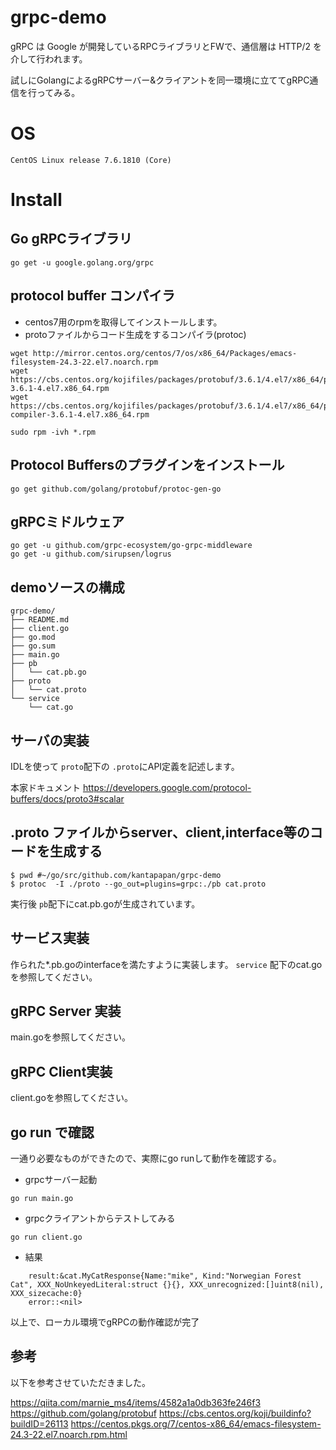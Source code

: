 # grpc-demo

gRPC は Google が開発しているRPCライブラリとFWで、通信層は HTTP/2 を介して行われます。

試しにGolangによるgRPCサーバー&クライアントを同一環境に立ててgRPC通信を行ってみる。


# OS

    CentOS Linux release 7.6.1810 (Core)

# Install


##  Go gRPCライブラリ

    go get -u google.golang.org/grpc


##  protocol buffer コンパイラ

- centos7用のrpmを取得してインストールします。
- protoファイルからコード生成をするコンパイラ(protoc)

```
wget http://mirror.centos.org/centos/7/os/x86_64/Packages/emacs-filesystem-24.3-22.el7.noarch.rpm
wget https://cbs.centos.org/kojifiles/packages/protobuf/3.6.1/4.el7/x86_64/protobuf-3.6.1-4.el7.x86_64.rpm
wget https://cbs.centos.org/kojifiles/packages/protobuf/3.6.1/4.el7/x86_64/protobuf-compiler-3.6.1-4.el7.x86_64.rpm

sudo rpm -ivh *.rpm

```

## Protocol Buffersのプラグインをインストール

    go get github.com/golang/protobuf/protoc-gen-go


## gRPCミドルウェア

    go get -u github.com/grpc-ecosystem/go-grpc-middleware
    go get -u github.com/sirupsen/logrus


## demoソースの構成

    grpc-demo/
    ├── README.md
    ├── client.go
    ├── go.mod
    ├── go.sum
    ├── main.go
    ├── pb
    │   └── cat.pb.go
    ├── proto
    │   └── cat.proto
    └── service
        └── cat.go


## サーバの実装

IDLを使って `proto`配下の `.proto`にAPI定義を記述します。

本家ドキュメント
https://developers.google.com/protocol-buffers/docs/proto3#scalar

## .proto ファイルからserver、client,interface等のコードを生成する

```console
$ pwd #~/go/src/github.com/kantapapan/grpc-demo
$ protoc  -I ./proto --go_out=plugins=grpc:./pb cat.proto

```
実行後 `pb`配下にcat.pb.goが生成されています。


## サービス実装

作られた*.pb.goのinterfaceを満たすように実装します。
`service` 配下のcat.go を参照してください。

## gRPC Server 実装

main.goを参照してください。

## gRPC Client実装

client.goを参照してください。


## go run で確認
一通り必要なものができたので、実際にgo runして動作を確認する。


- grpcサーバー起動

```console
go run main.go
```

- grpcクライアントからテストしてみる

```console
go run client.go
```

- 結果

```
    result:&cat.MyCatResponse{Name:"mike", Kind:"Norwegian Forest Cat", XXX_NoUnkeyedLiteral:struct {}{}, XXX_unrecognized:[]uint8(nil), XXX_sizecache:0} 
    error::<nil> 
```

以上で、ローカル環境でgRPCの動作確認が完了


## 参考

以下を参考させていただきました。

https://qiita.com/marnie_ms4/items/4582a1a0db363fe246f3
https://github.com/golang/protobuf
https://cbs.centos.org/koji/buildinfo?buildID=26113
https://centos.pkgs.org/7/centos-x86_64/emacs-filesystem-24.3-22.el7.noarch.rpm.html





